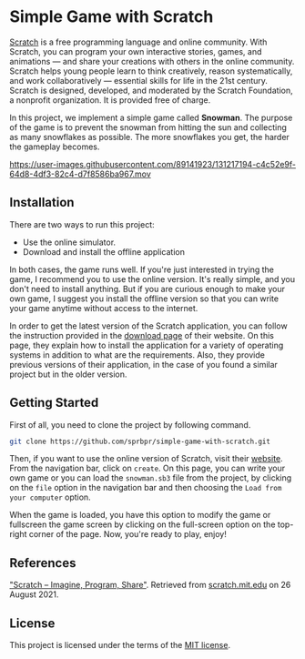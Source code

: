 # Simple Game with Scratch

[Scratch](https://scratch.mit.edu/) is a free programming language and online community. With Scratch, you can program your own interactive stories, games, and animations — and share your creations with others in the online community. Scratch helps young people learn to think creatively, reason systematically, and work collaboratively — essential skills for life in the 21st century. Scratch is designed, developed, and moderated by the Scratch Foundation, a nonprofit organization. It is provided free of charge.

In this project, we implement a simple game called **Snowman**. The purpose of the game is to prevent the snowman from hitting the sun and collecting as many snowflakes as possible. The more snowflakes you get, the harder the gameplay becomes.

https://user-images.githubusercontent.com/89141923/131217194-c4c52e9f-64d8-4df3-82c4-d7f8586ba967.mov

## Installation

There are two ways to run this project:

- Use the online simulator.
- Download and install the offline application

In both cases, the game runs well. If you're just interested in trying the game, I recommend you to use the online version. It's really simple, and you don't need to install anything. But if you are curious enough to make your own game, I suggest you install the offline version so that you can write your game anytime without access to the internet.

In order to get the latest version of the Scratch application, you can follow the instruction provided in the [download page](https://scratch.mit.edu/download) of their website. On this page, they explain how to install the application for a variety of operating systems in addition to what are the requirements. Also, they provide previous versions of their application, in the case of you found a similar project but in the older version.

## Getting Started

First of all, you need to clone the project by following command.

```bash
git clone https://github.com/sprbpr/simple-game-with-scratch.git
```

Then, if you want to use the online version of Scratch, visit their [website](https://scratch.mit.edu/). From the navigation bar, click on `create`. On this page, you can write your own game or you can load the `snowman.sb3` file from the project, by clicking on the `file` option in the navigation bar and then choosing the `Load from your computer` option.

When the game is loaded, you have this option to modify the game or fullscreen the game screen by clicking on the full-screen option on the top-right corner of the page. Now, you're ready to play, enjoy!

## References

["Scratch – Imagine, Program, Share"](https://scratch.mit.edu/). Retrieved from [scratch.mit.edu](scratch.mit.edu) on 26 August 2021.

## License

This project is licensed under the terms of the [MIT license](https://github.com/sprbpr/simple-tic-tac-toe/blob/main/LICENSE).
